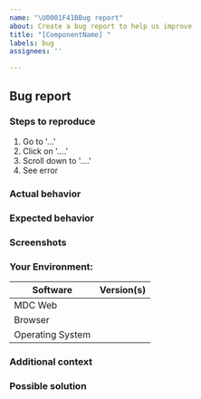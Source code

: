 ```yaml
---
name: "\U0001F41BBug report"
about: Create a bug report to help us improve
title: "[ComponentName] "
labels: bug
assignees: ''

---
```


<!--
Thanks for reporting the issue!

  - Use these starter kits to host your demo:

    Glitch: https://glitch.com/edit/#!/remix/new-web
    Codepen: https://codepen.io/abhiomkar/pen/gQWarJ

  - For general questions:

    Stack Overflow: https://stackoverflow.com/questions/tagged/material-components+web
    Discord chat room: https://discord.gg/material-components
-->

## Bug report
<!-- A clear and concise description of what the bug is. -->

### Steps to reproduce
1. Go to '...'
2. Click on '....'
3. Scroll down to '....'
4. See error

### Actual behavior
<!-- Please describe actual behaviour of the issue that you're observing. -->

### Expected behavior
<!-- A clear and concise description of what you expected to happen. -->

### Screenshots
<!-- If applicable, add screenshots to help explain your issue. -->

### Your Environment:

<!-- please complete the following information -->

| Software         | Version(s) |
| ---------------- | ---------- |
| MDC Web          |
| Browser          |
| Operating System |

### Additional context
<!-- Add any other context about the problem here. -->

### Possible solution
<!-- Add any other context about the problem here. -->
